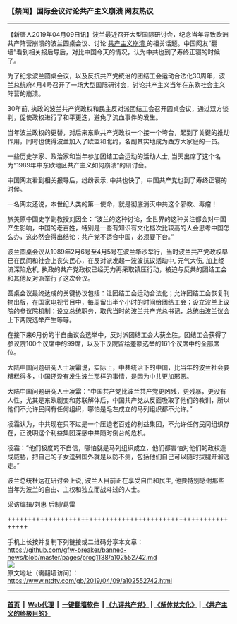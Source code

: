 ### 【禁闻】国际会议讨论共产主义崩溃 网友热议
------------------------

<div class="post_content" itemprop="articleBody">
 <p>
  【新唐人2019年04月09日讯】波兰最近召开大型国际研讨会，纪念当年导致欧洲共产阵营崩溃的波兰圆桌会议、讨论
  <a href="https://www.ntdtv.com/gb/共产主义崩溃.htm">
   共产主义崩溃
  </a>
  的相关话题。中国网友“翻墙”看到相关报后导后，对比中国今天的情况，认为中共也到了寿终正寝的时候了。
 </p>
 <p>
  为了纪念波兰圆桌会议，以及反抗共产党统治的团结工会运动合法化30周年，波兰总统府4月4号召开了一场大型国际研讨会，讨论共产主义当年在东欧社会主义阵营的崩溃。
 </p>
 <p>
  30年前, 执政的波兰共产党政权和民主反对派团结工会召开圆桌会议，通过双方谈判，促使政权进行了和平更迭，避免了流血事件的发生。
 </p>
 <p>
  当年波兰政权的更替，对后来东欧共产党政权一个接一个垮台，起到了关键的推动作用，同时也使得波兰加入了欧盟和北约，名副其实地成为西方大家庭的一员。
 </p>
 <p>
  一些历史学家、政治家和当年参加团结工会运动的活动人士, 当天出席了这个名为“1989年中东欧地区共产主义如何崩溃”的研讨会。
 </p>
 <p>
  中国网友看到相关报导后，纷纷表示, 中共也快了，中国共产党也到了寿终正寝的时候。
 </p>
 <p>
  一名网友还说，本世纪人类的第一使命，就是彻底消灭中共这个邪教、毒瘤！
 </p>
 <p>
  旅美原中国史学副教授刘因全：“波兰的这种讨论，全世界的这种关注都会对中国产生影响，中国的老百姓，特别是一些有知识有文化档次比较高的人会思考中国怎么办，这必然会得出结论：共产党不适合中国，必须要下台。”
 </p>
 <p>
  波兰圆桌会议从1989年2月6号至4月5号在波兰华沙举行，当时波兰共产党政权早已在民间和社会上丧失民心，在反对派发起一波波抗议活动中, 元气大伤, 加上经济深陷危机, 执政的共产党政权已经无力再采取镇压行动，被迫与反共的团结工会和其他反对派举行了这次会议。
 </p>
 <p>
  圆桌会议最终达成的关键协议包括：让团结工会运动合法化；允许团结工会恢复刊物出版，在国家电视节目中，每周留出半个小时的时间给团结工会；设立波兰上议院的参议院机制；设立总统职务，取代当时的波兰共产党总书记，总统由波兰议会上下两院选举产生等等。
 </p>
 <p>
  在接下来6月份的半自由议会选举中，反对派团结工会大获全胜。团结工会获得了参议院100个议席中的99席，以及下议院留给差额选举的161个议席中的全部席位。
 </p>
 <p>
  大陆中国问题研究人士凌霜说，实际上，中共统治下的中国，比当年的波兰社会要糟糕得多，中国还没有发生波兰那样的事情，是因为中共更加邪恶。
 </p>
 <p>
  大陆中国问题研究人士凌霜：“中国共产党比波兰共产党更凶残，更残暴，更没有人性，尤其是东欧剧变和苏联解体后，中国共产党从反面吸取了他们的教训，所以他们不允许民间有任何组织，哪怕是毛左成立的马列组织都不允许。”
 </p>
 <p>
  凌霜认为，中共现在只不过是一个压迫老百姓的利益集团，不允许任何民间组织存在，正说明这个利益集团深感中共随时倒台的危机。
 </p>
 <p>
  凌霜：“他们极度的不自信，哪怕就是马列组织成立，他们都害怕对他们的政权造成威胁，把自己的子女送到国外就是以防不测，包括他们自己可以随时拔腿开溜逃走。”
 </p>
 <p>
  波兰总统杜达在研讨会上说, 波兰人目前正在享受自由和民主, 他要特别感谢那些当年为波兰的自由、主权和独立而战斗过的人士。
 </p>
 <p>
  采访编辑/刘惠 后制/葛雷
 </p>
 <div class="single_ad">
 </div>
</div>

+++++++++++++++++++++++++++++++++++++++++++++++++++++++++++<br/><br/>
手机上长按并复制下列链接或二维码分享本文章：<br/>
https://github.com/gfw-breaker/banned-news/blob/master/pages/prog1138/a102552742.md <br/>
<a href='https://github.com/gfw-breaker/banned-news/blob/master/pages/prog1138/a102552742.md'><img src='https://github.com/gfw-breaker/banned-news/blob/master/pages/prog1138/a102552742.md.png'/></a> <br/>
原文地址（需翻墙访问）：https://www.ntdtv.com/gb/2019/04/09/a102552742.html


------------------------
#### [首页](https://github.com/gfw-breaker/banned-news/blob/master/README.md) &nbsp;|&nbsp; [Web代理](https://github.com/labour-camp/helloworld) &nbsp;|&nbsp; [一键翻墙软件](https://github.com/gfw-breaker/nogfw/blob/master/README.md) &nbsp;| [《九评共产党》](https://github.com/gfw-breaker/9ping.md/blob/master/README.md#九评之一评共产党是什么) | [《解体党文化》](https://github.com/gfw-breaker/jtdwh.md/blob/master/README.md) | [《共产主义的终极目的》](https://github.com/gfw-breaker/gczydzjmd.md/blob/master/README.md)

